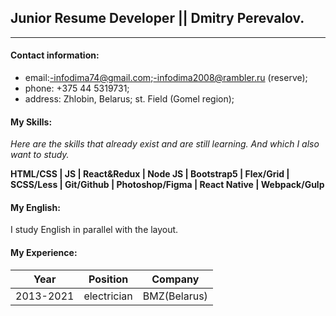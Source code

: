 ## Junior Resume Developer || Dmitry Perevalov.
-------------
#### Contact information:
- email:-infodima74@gmail.com;-infodima2008@rambler.ru (reserve);
 - phone: +375 44 5319731; 
 - address: Zhlobin, Belarus; st. Field (Gomel region);


#### My Skills:

_Here are the skills that already exist and are still learning. And which I also want to study._

**HTML/CSS | JS | React&Redux | Node JS | Bootstrap5 | Flex/Grid | SCSS/Less | Git/Github | Photoshop/Figma | React Native | Webpack/Gulp**


#### My English:

I study English in parallel with the layout.


#### My Experience:

| Year      | Position       | Company                       |
| --------- | -------------- | ----------------------------- |
| 2013-2021 | electrician    | BMZ(Belarus)             |


